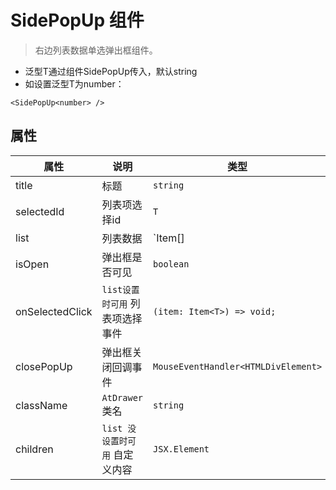 # SidePopUp 组件
> 右边列表数据单选弹出框组件。

- 泛型T通过组件SidePopUp传入，默认string
- 如设置泛型T为number：
```tsx
<SidePopUp<number> />
```
## 属性

| 属性              | 说明                  | 类型                                  | 默认值        |
|-----------------|---------------------|-------------------------------------|------------|
| title           | 标题                  | `string`                            | `请选择`      |
| selectedId      | 列表项选择id             | `T`                                 | -          |
| list            | 列表数据                | `Item<T>[]                          | undefined` | -  |
| isOpen          | 弹出框是否可见             | `boolean`                           | -          |
| onSelectedClick | `list设置时可用` 列表项选择事件 | `(item: Item<T>) => void;`          | -          |
| closePopUp      | 弹出框关闭回调事件           | `MouseEventHandler<HTMLDivElement>` | -          |
| className       | `AtDrawer` 类名       | `string`                            | `''`       |
| children        | `list 没设置时可用` 自定义内容 | `JSX.Element`                       | -          |
